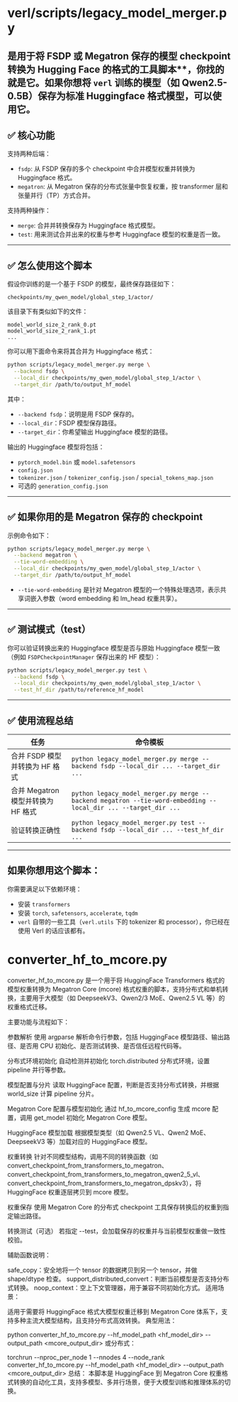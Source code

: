 # verl/scripts/legacy_model_merger.py


是用于将 FSDP 或 Megatron 保存的模型 checkpoint 转换为 Hugging Face 的格式的工具脚本**，你找的就是它。如果你想将 `verl` 训练的模型（如 Qwen2.5-0.5B）保存为标准 Huggingface 格式模型，可以使用它。
---

## ✅ **核心功能**

支持两种后端：

* `fsdp`: 从 FSDP 保存的多个 checkpoint 中合并模型权重并转换为 Huggingface 格式。
* `megatron`: 从 Megatron 保存的分布式张量中恢复权重，按 transformer 层和张量并行（TP）方式合并。

支持两种操作：

* `merge`: 合并并转换保存为 Huggingface 格式模型。
* `test`: 用来测试合并出来的权重与参考 Huggingface 模型的权重是否一致。

---

## ✅ **怎么使用这个脚本**

假设你训练的是一个基于 FSDP 的模型，最终保存路径如下：

```
checkpoints/my_qwen_model/global_step_1/actor/
```

该目录下有类似如下的文件：

```
model_world_size_2_rank_0.pt
model_world_size_2_rank_1.pt
...
```

你可以用下面命令来将其合并为 Huggingface 格式：

```bash
python scripts/legacy_model_merger.py merge \
  --backend fsdp \
  --local_dir checkpoints/my_qwen_model/global_step_1/actor \
  --target_dir /path/to/output_hf_model
```

其中：

* `--backend fsdp`：说明是用 FSDP 保存的。
* `--local_dir`：FSDP 模型保存路径。
* `--target_dir`：你希望输出 Huggingface 模型的路径。

输出的 Huggingface 模型将包括：

* `pytorch_model.bin` 或 `model.safetensors`
* `config.json`
* `tokenizer.json` / `tokenizer_config.json` / `special_tokens_map.json`
* 可选的 `generation_config.json`

---

## ✅ **如果你用的是 Megatron 保存的 checkpoint**

示例命令如下：

```bash
python scripts/legacy_model_merger.py merge \
  --backend megatron \
  --tie-word-embedding \
  --local_dir checkpoints/my_qwen_model/global_step_1/actor \
  --target_dir /path/to/output_hf_model
```

* `--tie-word-embedding` 是针对 Megatron 模型的一个特殊处理选项，表示共享词嵌入参数（word embedding 和 lm\_head 权重共享）。

---

## ✅ **测试模式（test）**

你可以验证转换出来的 Huggingface 模型是否与原始 Huggingface 模型一致（例如 `FSDPCheckpointManager` 保存出来的 HF 模型）：

```bash
python scripts/legacy_model_merger.py test \
  --backend fsdp \
  --local_dir checkpoints/my_qwen_model/global_step_1/actor \
  --test_hf_dir /path/to/reference_hf_model
```

---

## ✅ 使用流程总结

| 任务                       | 命令模板                                                                                                           |
| ------------------------ | -------------------------------------------------------------------------------------------------------------- |
| 合并 FSDP 模型并转换为 HF 格式     | `python legacy_model_merger.py merge --backend fsdp --local_dir ... --target_dir ...`                          |
| 合并 Megatron 模型并转换为 HF 格式 | `python legacy_model_merger.py merge --backend megatron --tie-word-embedding --local_dir ... --target_dir ...` |
| 验证转换正确性                  | `python legacy_model_merger.py test --backend fsdp --local_dir ... --test_hf_dir ...`                          |

---

## 如果你想用这个脚本：

你需要满足以下依赖环境：

* 安装 `transformers`
* 安装 `torch`, `safetensors`, `accelerate`, `tqdm`
* `verl` 自带的一些工具（`verl.utils` 下的 tokenizer 和 processor），你已经在使用 Verl 的话应该都有。


# converter_hf_to_mcore.py
converter_hf_to_mcore.py 是一个用于将 HuggingFace Transformers 格式的模型权重转换为 Megatron Core (mcore) 格式权重的脚本，支持分布式和单机转换，主要用于大模型（如 DeepseekV3、Qwen2/3 MoE、Qwen2.5 VL 等）的权重格式迁移。

主要功能与流程如下：

参数解析
使用 argparse 解析命令行参数，包括 HuggingFace 模型路径、输出路径、是否用 CPU 初始化、是否测试转换、是否信任远程代码等。

分布式环境初始化
自动检测并初始化 torch.distributed 分布式环境，设置 pipeline 并行等参数。

模型配置与分片
读取 HuggingFace 配置，判断是否支持分布式转换，并根据 world_size 计算 pipeline 分片。

Megatron Core 配置与模型初始化
通过 hf_to_mcore_config 生成 mcore 配置，调用 get_model 初始化 Megatron Core 模型。

HuggingFace 模型加载
根据模型类型（如 Qwen2.5 VL、Qwen2 MoE、DeepseekV3 等）加载对应的 HuggingFace 模型。

权重转换
针对不同模型结构，调用不同的转换函数（如 convert_checkpoint_from_transformers_to_megatron、convert_checkpoint_from_transformers_to_megatron_qwen2_5_vl、convert_checkpoint_from_transformers_to_megatron_dpskv3），将 HuggingFace 权重逐层拷贝到 mcore 模型。

权重保存
使用 Megatron Core 的分布式 checkpoint 工具保存转换后的权重到指定输出路径。

转换测试（可选）
若指定 --test，会加载保存的权重并与当前模型权重做一致性校验。

辅助函数说明：

safe_copy：安全地将一个 tensor 的数据拷贝到另一个 tensor，并做 shape/dtype 检查。
support_distributed_convert：判断当前模型是否支持分布式转换。
noop_context：空上下文管理器，用于兼容不同初始化方式。
适用场景：

适用于需要将 HuggingFace 格式大模型权重迁移到 Megatron Core 体系下，支持多种主流大模型结构，且支持分布式高效转换。
典型用法：

python converter_hf_to_mcore.py --hf_model_path <hf_model_dir> --output_path <mcore_output_dir>
或分布式：

torchrun --nproc_per_node 1 --nnodes 4 --node_rank <RANK> converter_hf_to_mcore.py --hf_model_path <hf_model_dir> --output_path <mcore_output_dir>
总结：
本脚本是 HuggingFace 到 Megatron Core 权重格式转换的自动化工具，支持多模型、多并行场景，便于大模型训练和推理体系的切换。
